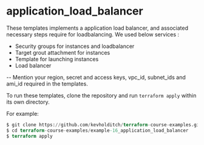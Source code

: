 # application_load_balancer
  
These templates implements a application load balancer, and associated necessary steps require for loadbalancing. We used below services : 

- Security groups for instances and loadbalancer
- Target grout attachment for instances
- Template for launching instances
- Load balancer


-- Mention your region, secret and access keys, vpc_id, subnet_ids and ami_id required in the templates.

To run these templates, clone the repository and run `terraform apply` within its own directory.

For example:

```tf
$ git clone https://github.com/kevholditch/terraform-course-examples.git
$ cd terraform-course-examples/example-16_application_load_balancer
$ terraform apply
```
